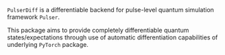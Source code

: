 `PulserDiff` is a differentiable backend for pulse-level quantum simulation framework `Pulser`.

This package aims to provide completely differentiable quantum states/expectations through use of automatic differentiation capabilities of underlying `PyTorch` package.
